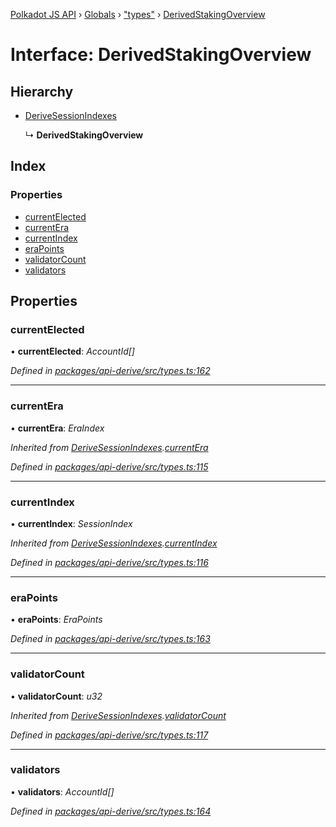 [Polkadot JS API](../README.md) › [Globals](../globals.md) › ["types"](../modules/_types_.md) › [DerivedStakingOverview](_types_.derivedstakingoverview.md)

# Interface: DerivedStakingOverview

## Hierarchy

* [DeriveSessionIndexes](_types_.derivesessionindexes.md)

  ↳ **DerivedStakingOverview**

## Index

### Properties

* [currentElected](_types_.derivedstakingoverview.md#currentelected)
* [currentEra](_types_.derivedstakingoverview.md#currentera)
* [currentIndex](_types_.derivedstakingoverview.md#currentindex)
* [eraPoints](_types_.derivedstakingoverview.md#erapoints)
* [validatorCount](_types_.derivedstakingoverview.md#validatorcount)
* [validators](_types_.derivedstakingoverview.md#validators)

## Properties

###  currentElected

• **currentElected**: *AccountId[]*

*Defined in [packages/api-derive/src/types.ts:162](https://github.com/polkadot-js/api/blob/8a5a86e8b/packages/api-derive/src/types.ts#L162)*

___

###  currentEra

• **currentEra**: *EraIndex*

*Inherited from [DeriveSessionIndexes](_types_.derivesessionindexes.md).[currentEra](_types_.derivesessionindexes.md#currentera)*

*Defined in [packages/api-derive/src/types.ts:115](https://github.com/polkadot-js/api/blob/8a5a86e8b/packages/api-derive/src/types.ts#L115)*

___

###  currentIndex

• **currentIndex**: *SessionIndex*

*Inherited from [DeriveSessionIndexes](_types_.derivesessionindexes.md).[currentIndex](_types_.derivesessionindexes.md#currentindex)*

*Defined in [packages/api-derive/src/types.ts:116](https://github.com/polkadot-js/api/blob/8a5a86e8b/packages/api-derive/src/types.ts#L116)*

___

###  eraPoints

• **eraPoints**: *EraPoints*

*Defined in [packages/api-derive/src/types.ts:163](https://github.com/polkadot-js/api/blob/8a5a86e8b/packages/api-derive/src/types.ts#L163)*

___

###  validatorCount

• **validatorCount**: *u32*

*Inherited from [DeriveSessionIndexes](_types_.derivesessionindexes.md).[validatorCount](_types_.derivesessionindexes.md#validatorcount)*

*Defined in [packages/api-derive/src/types.ts:117](https://github.com/polkadot-js/api/blob/8a5a86e8b/packages/api-derive/src/types.ts#L117)*

___

###  validators

• **validators**: *AccountId[]*

*Defined in [packages/api-derive/src/types.ts:164](https://github.com/polkadot-js/api/blob/8a5a86e8b/packages/api-derive/src/types.ts#L164)*
